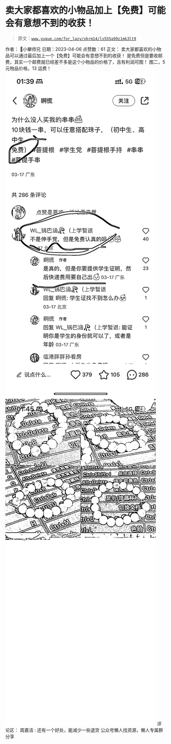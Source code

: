 # 卖大家都喜欢的小物品加上【免费】可能会有意想不到的收获！

> 原文：[`www.yuque.com/for_lazy/xkrm14/ls555a99z1mk3lt9`](https://www.yuque.com/for_lazy/xkrm14/ls555a99z1mk3lt9)

<ne-p id="u4b2ad912" data-lake-id="u4b2ad912">作者： 📌小攀师兄</ne-p> <ne-p id="u9c55fec8" data-lake-id="u9c55fec8">日期：2023-04-06</ne-p> <ne-p id="u4fab72ec" data-lake-id="u4fab72ec">点赞数：61</ne-p> <ne-hole id="u2cf674b8" data-lake-id="u2cf674b8"><ne-card data-card-name="hr" data-card-type="block" id="VNhWj" data-event-boundary="card"><ne-p id="ud926562d" data-lake-id="ud926562d">正文：</ne-p> <ne-p id="ud3010f16" data-lake-id="ud3010f16">卖大家都喜欢的小物品可以通过最后加上一个【免费】可能会有意想不到的收获！ 是免费但是要收邮费，其实一个邮费就已经差不多是这个小物品的价格了，且有利润可图！ 图二，5 元物品价格，13 运费！</ne-p> <ne-p id="u241e8472" data-lake-id="u241e8472"><ne-card data-card-name="image" data-card-type="inline" id="md8Ec" data-event-boundary="card">![](img/1d0c06a903e5fdd4a2e813fabca6b9f4.png)</ne-card></ne-p> <ne-p id="u4b58e681" data-lake-id="u4b58e681"><ne-card data-card-name="image" data-card-type="inline" id="I9ZmR" data-event-boundary="card">![](img/09c913f644d18d78dc4b14e14c78900d.png)</ne-card></ne-p> <ne-hole id="u9a9b0669" data-lake-id="u9a9b0669"><ne-card data-card-name="hr" data-card-type="block" id="YybLQ" data-event-boundary="card"><ne-p id="ue9344f1a" data-lake-id="ue9344f1a">评论区：</ne-p> <ne-p id="u451dc7a0" data-lake-id="u451dc7a0">周嘉洁 : 还有一个好处，能减少一些退货</ne-p> <ne-hole id="ue50decbe" data-lake-id="ue50decbe"><ne-card data-card-name="hr" data-card-type="block" id="R6XJK" data-event-boundary="card"><ne-p id="u01458918" data-lake-id="u01458918">公众号懒人找资源，懒人专属群分享</ne-p></ne-card></ne-hole></ne-card></ne-hole></ne-card></ne-hole>